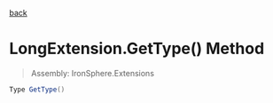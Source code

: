 ﻿

[back](/IronSphere.Extensions/types/LongExtension)

# LongExtension.GetType() Method

> Assembly: IronSphere.Extensions

```csharp
Type GetType()
```



 